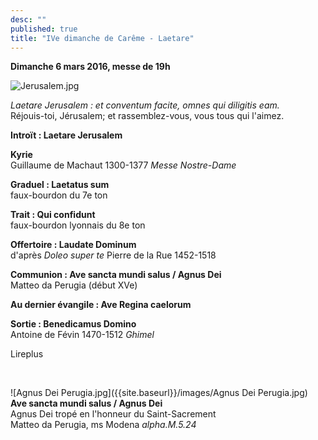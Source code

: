 ```yaml
---
desc: ""
published: true
title: "IVe dimanche de Carême - Laetare"
---
```





**Dimanche 6 mars 2016, messe de 19h**

![Jerusalem.jpg]({{site.baseurl}}/images/Jerusalem.jpg)


*Laetare Jerusalem : et conventum facite, omnes qui diligitis eam.*  
Réjouis-toi, Jérusalem; et rassemblez-vous, vous tous qui l'aimez.

**Introït : Laetare Jerusalem**

**Kyrie**  
Guillaume de Machaut 1300-1377 *Messe Nostre-Dame*

**Graduel : Laetatus sum**  
faux-bourdon du 7e ton

**Trait : Qui confidunt**  
faux-bourdon lyonnais du 8e ton

**Offertoire : Laudate Dominum**  
d'après *Doleo super te* Pierre de la Rue 1452-1518

**Communion : Ave sancta mundi salus / Agnus Dei**  
Matteo da Perugia (début XVe)

**Au dernier évangile : Ave Regina caelorum**  

**Sortie : Benedicamus Domino**  
Antoine de Févin 1470-1512 *Ghimel*

Lireplus

&nbsp;

![Agnus Dei Perugia.jpg]({{site.baseurl}}/images/Agnus Dei Perugia.jpg)
**Ave sancta mundi salus / Agnus Dei**  
Agnus Dei tropé en l'honneur du Saint-Sacrement  
Matteo da Perugia, ms Modena *alpha.M.5.24*
